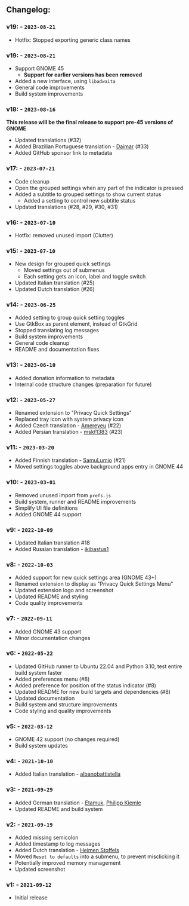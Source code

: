 ## Changelog:

### v19: - `2023-08-21`
 - Hotfix: Stopped exporting generic class names

### v19: - `2023-08-21`
 - Support GNOME 45
   - **Support for earlier versions has been removed**
 - Added a new interface, using `libadwaita`
 - General code improvements
 - Build system improvements

### v18: - `2023-08-16`
**This release will be the final release to support pre-45 versions of GNOME**
 - Updated translations (#32)
 - Added Brazilian Portuguese translation - [Daimar](https://github.com/not-a-dev-stein) (#33)
 - Added GitHub sponsor link to metadata

### v17: - `2023-07-21`
 - Code cleanup
 - Open the grouped settings when any part of the indicator is pressed
 - Added a subtitle to grouped settings to show current status
   - Added a setting to control new subtitle status
 - Updated translations (#28, #29, #30, #31)

### v16: - `2023-07-10`
 - Hotfix: removed unused import (Clutter)

### v15: - `2023-07-10`
 - New design for grouped quick settings
   - Moved settings out of submenus
   - Each setting gets an icon, label and toggle switch
 - Updated Italian translation (#25)
 - Updated Dutch translation (#26)

### v14: - `2023-06-25`
 - Added setting to group quick setting toggles
 - Use GtkBox as parent element, instead of GtkGrid
 - Stopped translating log messages
 - Build system improvements
 - General code cleanup
 - README and documentation fixes

### v13: - `2023-06-10`
 - Added donation information to metadata
 - Internal code structure changes (preparation for future)

### v12: - `2023-05-27`
 - Renamed extension to "Privacy Quick Settings"
 - Replaced tray icon with system privacy icon
 - Added Czech translation - [Amereyeu](https://github.com/Amereyeu) (#22)
 - Added Persian translation - [mskf1383](https://github.com/mskf1383) (#23)

### v11: - `2023-03-20`
 - Added Finnish translation - [SamuLumio](https://github.com/SamuLumio) (#21)
 - Moved settings toggles above background apps entry in GNOME 44

### v10: - `2023-03-01`
 - Removed unused import from `prefs.js`
 - Build system, runner and README improvements
 - Simplify UI file definitions
 - Added GNOME 44 support

### v9: - `2022-10-09`
 - Updated Italian translation #18
 - Added Russian translation - [ikibastus1](https://github.com/ikibastus1)

### v8: - `2022-10-03`
 - Added support for new quick settings area (GNOME 43+)
 - Renamed extension to display as "Privacy Quick Settings Menu"
 - Updated extension logo and screenshot
 - Updated README and styling
 - Code quality improvements

### v7: - `2022-09-11`
 - Added GNOME 43 support
 - Minor documentation changes

### v6: - `2022-05-22`
 - Updated GitHub runner to Ubuntu 22.04 and Python 3.10, test entire build system faster
 - Added preferences menu (#8)
 - Added preference for position of the status indicator (#8)
 - Updated README for new build targets and dependencies (#8)
 - Updated documentation
 - Build system and structure improvements
 - Code styling and quality improvements

### v5: - `2022-03-12`
 - GNOME 42 support (no changes required)
 - Build system updates

### v4: - `2021-10-10`
 - Added Italian translation - [albanobattistella](https://github.com/albanobattistella)

### v3: - `2021-09-29`
 - Added German translation - [Etamuk](https://github.com/Etamuk), [Philipp Kiemle](https://github.com/daPhipz)
 - Updated README and build system

### v2: - `2021-09-19`
 - Added missing semicolon
 - Added timestamp to log messages
 - Added Dutch translation - [Heimen Stoffels](https://github.com/Vistaus)
 - Moved `Reset to defaults` into a submenu, to prevent misclicking it
 - Potentially improved memory management
 - Updated screenshot

### v1: - `2021-09-12`
 - Initial release
